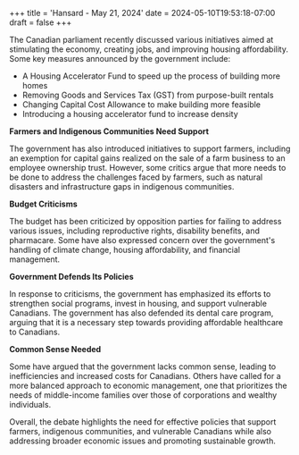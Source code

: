 +++
title = 'Hansard - May 21, 2024'
date = 2024-05-10T19:53:18-07:00
draft = false
+++

The Canadian parliament recently discussed various initiatives aimed at stimulating the economy, creating jobs, and improving housing affordability. Some key measures announced by the government include:

* A Housing Accelerator Fund to speed up the process of building more homes
* Removing Goods and Services Tax (GST) from purpose-built rentals
* Changing Capital Cost Allowance to make building more feasible
* Introducing a housing accelerator fund to increase density

**Farmers and Indigenous Communities Need Support**

The government has also introduced initiatives to support farmers, including an exemption for capital gains realized on the sale of a farm business to an employee ownership trust. However, some critics argue that more needs to be done to address the challenges faced by farmers, such as natural disasters and infrastructure gaps in indigenous communities.

**Budget Criticisms**

The budget has been criticized by opposition parties for failing to address various issues, including reproductive rights, disability benefits, and pharmacare. Some have also expressed concern over the government's handling of climate change, housing affordability, and financial management.

**Government Defends Its Policies**

In response to criticisms, the government has emphasized its efforts to strengthen social programs, invest in housing, and support vulnerable Canadians. The government has also defended its dental care program, arguing that it is a necessary step towards providing affordable healthcare to Canadians.

**Common Sense Needed**

Some have argued that the government lacks common sense, leading to inefficiencies and increased costs for Canadians. Others have called for a more balanced approach to economic management, one that prioritizes the needs of middle-income families over those of corporations and wealthy individuals.

Overall, the debate highlights the need for effective policies that support farmers, indigenous communities, and vulnerable Canadians while also addressing broader economic issues and promoting sustainable growth.